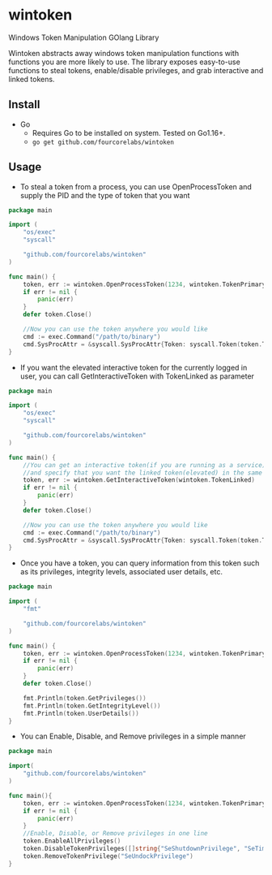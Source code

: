 # wintoken
Windows Token Manipulation GOlang Library

Wintoken abstracts away windows token manipulation functions with functions you are more likely to use. The library exposes easy-to-use functions to steal tokens, enable/disable privileges, and grab interactive and linked tokens.

## Install

- Go
  - Requires Go to be installed on system. Tested on Go1.16+.
  - `go get github.com/fourcorelabs/wintoken`

## Usage
- To steal a token from a process, you can use OpenProcessToken and supply the PID and the type of token that you want

```go
package main

import (
	"os/exec"
	"syscall"

	"github.com/fourcorelabs/wintoken"
)

func main() {
	token, err := wintoken.OpenProcessToken(1234, wintoken.TokenPrimary) //pass 0 for own process
	if err != nil {
		panic(err)
	}
	defer token.Close()

	//Now you can use the token anywhere you would like
	cmd := exec.Command("/path/to/binary")
	cmd.SysProcAttr = &syscall.SysProcAttr{Token: syscall.Token(token.Token())}
}
```

- If you want the elevated interactive token for the currently logged in user, you can call GetInteractiveToken with TokenLinked as parameter

```go
package main

import (
	"os/exec"
	"syscall"

	"github.com/fourcorelabs/wintoken"
)

func main() {
	//You can get an interactive token(if you are running as a service)
	//and specify that you want the linked token(elevated) in the same line
	token, err := wintoken.GetInteractiveToken(wintoken.TokenLinked)
	if err != nil {
		panic(err)
	}
	defer token.Close()

	//Now you can use the token anywhere you would like
	cmd := exec.Command("/path/to/binary")
	cmd.SysProcAttr = &syscall.SysProcAttr{Token: syscall.Token(token.Token())}
}
```

- Once you have a token, you can query information from this token such as its privileges, integrity levels, associated user details, etc.

```go
package main

import (
	"fmt"

	"github.com/fourcorelabs/wintoken"
)

func main() {
	token, err := wintoken.OpenProcessToken(1234, wintoken.TokenPrimary)
	if err != nil {
		panic(err)
	}
	defer token.Close()

	fmt.Println(token.GetPrivileges())
	fmt.Println(token.GetIntegrityLevel())
	fmt.Println(token.UserDetails())
}
```

- You can Enable, Disable, and Remove privileges in a simple manner

```go
package main

import(
	"github.com/fourcorelabs/wintoken"
)

func main(){
	token, err := wintoken.OpenProcessToken(1234, wintoken.TokenPrimary)
	if err != nil {
		panic(err)
	}
	//Enable, Disable, or Remove privileges in one line
	token.EnableAllPrivileges()
	token.DisableTokenPrivileges([]string{"SeShutdownPrivilege", "SeTimeZonePrivilege"})
	token.RemoveTokenPrivilege("SeUndockPrivilege")
}
```
